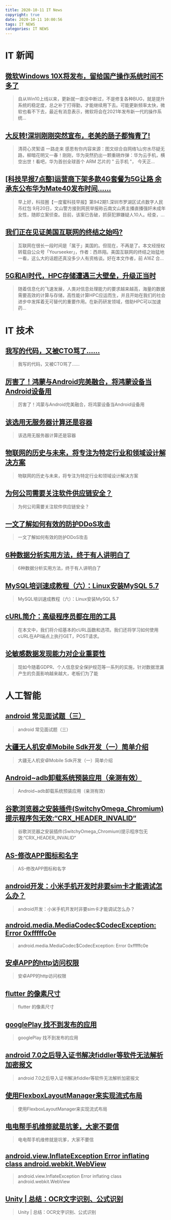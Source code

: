 ```yaml
---
title: 2020-10-11 IT News
copyright: true
date: 2020-10-11 10:00:56
tags: IT NEWS
categories: IT NEWS
---
```

# IT 新闻 
 ## [微软Windows 10X将发布，留给国产操作系统时间不多了](http://mp.weixin.qq.com/s?src=11&timestamp=1602379804&ver=2637&signature=nnVTnCMlfLcHtzM5do12fjDzzQBM6uni-FILihwOTmexng5YoJFrQwmEGjHdfuks6*AoaqmlUvn5cg*LAeT9pTEcAEPCnVywb6dfUqs0ySdlJUZjcraqjfty7OUmV0D2&new=1)
 > 自从Win10上线以来，更新就一直没中断过，不是修复各种BUG，就是提升系统的稳定度，总之补丁打得勤，才能继续用下去。可能更新频率太快，微软也看不下去，最近有消息表示，微软将会在2021年发布新一代的操作系统...
 ## [大反转!深圳刚刚突然宣布，老美的肠子都悔青了!](http://mp.weixin.qq.com/s?src=11&timestamp=1602379804&ver=2637&signature=eh55wA7I5FzXe3DWE0hYOUyhjmz9xFxmwibULTWB6jKoIAPKt5fFsdR6EAAa5798WWEfOQeTlC-T9CdrNFuAkeaTfdGeZfbsp3gGt1B27I0vNq6o9qkvfnMsnsulizkP&new=1)
 > 清荷心灵絮语 一路走来  感恩有你内容来源：图文综合自网络1山穷水尽疑无路，柳暗花明又一春！刚刚，华为突然扔出一颗重磅炸弹：华为云手机，横空出世！看吧，华为首创全球首个 ARM 芯片的 &quot; 云手机 &quot;， 今天正...
 ## [\[科技早报7点整\]运营商下架多款4G套餐为5G让路 余承东公布华为Mate40发布时间……](http://mp.weixin.qq.com/s?src=11&timestamp=1602379804&ver=2637&signature=Eowm5dy*g0rg2taBivt9YviBZiWZIu3aF4hpZf-IkLHQkGAS2pgEzVZYnQdJgWKgToe13Bb9OP0t04KzR6FDlDK4J4C1wtHOn27RykqJA4dnPEouaZpBX1yXxiJh4W8I&new=1)
 > 早上好，科技圈【一度蜜科技早报】第942期1.深圳市罗湖区试点数字人民币红包 9月20日，文山警方接到网民举报称云南文山男主播直播强奸未成年女性，随即立案侦查。目前，该案已告破，抓获犯罪嫌疑人10人。经查，...
 ## [我们正在见证美国互联网的终结之始吗?](http://mp.weixin.qq.com/s?src=11&timestamp=1602379804&ver=2637&signature=wvavNyRvjOHRfRhWD8h-Am8R*1J3bxSYuIZF*DcfrqjrEr5DgmBA7dU55as7s2LXTAwoW7sOej3Y66E-8iaQs1j89eji-oF*OTjeTAtd9buMIHfZzfWaFTtetcBfrtxf&new=1)
 > 互联网在很长一段时间是「属于」美国的。但现在，不再是了。本文经授权转载自公众号「Yourseeker」，作者：西昻翔。美国互联网的终结之始猛地一看，这么大的话题还真没多少人有资格谈。好在本文作者，前 A16Z 合...
 ## [5G和AI时代，HPC存储遭遇三大壁垒，升级正当时](http://mp.weixin.qq.com/s?src=11&timestamp=1602379804&ver=2637&signature=soDLM8ygAveSJYiZUOdx6yMnHRElBwQo9vZabfVA0EHo-IAyO*9xmqtkmry2nAm-K2V59K8aMBklW6HVvLLfOIbCK*eemQaJSXm9J5mZoShYMUAefVi4D-g-qrO7yma1&new=1)
 > 随着信息化的飞速发展，人类对信息处理能力的要求越来越高，海量的数据需要高效的计算与存储，高性能计算HPC应运而生，并且开始在我们的社会进步中发挥着无可替代的重要作用。在新药研发领域，借助HPC可以加速药...
# IT 技术 
 ## [我写的代码，又被CTO骂了......](http://developer.51cto.com/art/202010/628055.htm)
 > 我写的代码，又被CTO骂了......
 ## [厉害了！鸿蒙与Android完美融合，将鸿蒙设备当Android设备用](http://os.51cto.com/art/202010/628054.htm)
 > 厉害了！鸿蒙与Android完美融合，将鸿蒙设备当Android设备用
 ## [该选用无服务器计算还是容器](http://developer.51cto.com/art/202010/627970.htm)
 > 该选用无服务器计算还是容器
 ## [物联网的历史与未来，将专注为特定行业和领域设计解决方案](http://iot.51cto.com/art/202010/627885.htm)
 > 物联网的历史与未来，将专注为特定行业和领域设计解决方案
 ## [为何公司需要关注软件供应链安全？](http://developer.51cto.com/art/202010/627971.htm)
 > 为何公司需要关注软件供应链安全？
 ## [一文了解如何有效的防护DDoS攻击](http://netsecurity.51cto.com/art/202010/627849.htm)
 > 一文了解如何有效的防护DDoS攻击
 ## [6种数据分析实用方法，终于有人讲明白了](http://bigdata.51cto.com/art/202010/627848.htm)
 > 6种数据分析实用方法，终于有人讲明白了
 ## [MySQL培训速成教程（六）：Linux安装MySQL 5.7](http://fellow.51cto.com/art/202007/622200.htm?qd=51ctojrzd)
 > MySQL培训速成教程（六）：Linux安装MySQL 5.7
 ## [cURL简介：高级程序员都在用的工具](http://developer.51cto.com/art/202010/628151.htm)
 > 在本文中，我们将介绍基本的cURL函数和选项。我们还将学习如何使用cURL在API端点上执行GET，POST请求。
 ## [论敏感数据发现能力对企业重要性](http://netsecurity.51cto.com/art/202010/628150.htm)
 > 现如今随着GDPR、个人信息安全保护规范等一系列的实施，针对数据泄漏产生的负面影响越来越大，老板们为了能
# 人工智能 
 ## [android 常见面试题（三）](https://blog.csdn.net/wk_beicai/article/details/101262897)
 > android 常见面试题（三）
 ## [大疆无人机安卓Mobile Sdk开发（一）简单介绍](https://blog.csdn.net/qq_26923265/article/details/88895067)
 > 大疆无人机安卓Mobile Sdk开发（一）简单介绍
 ## [Android~adb卸载系统预装应用（亲测有效）](https://blog.csdn.net/Bluechalk/article/details/101280560)
 > Android~adb卸载系统预装应用（亲测有效）
 ## [谷歌浏览器之安装插件(SwitchyOmega_Chromium)提示程序包无效:“CRX_HEADER_INVALID“](https://blog.csdn.net/u011068702/article/details/101290518)
 > 谷歌浏览器之安装插件(SwitchyOmega_Chromium)提示程序包无效:“CRX_HEADER_INVALID“
 ## [AS-修改APP图标和名字](https://blog.csdn.net/yiself/article/details/101284936)
 > AS-修改APP图标和名字
 ## [android开发：小米手机开发时非要sim卡才能调试怎么办？](https://blog.csdn.net/qq_34203714/article/details/101306451)
 > android开发：小米手机开发时非要sim卡才能调试怎么办？
 ## [android.media.MediaCodec$CodecException: Error 0xfffffc0e](https://blog.csdn.net/m0_37039192/article/details/101288646)
 > android.media.MediaCodec$CodecException: Error 0xfffffc0e
 ## [安卓APP的http访问权限](https://blog.csdn.net/pcplayer/article/details/101305862)
 > 安卓APP的http访问权限
 ## [flutter 的像素尺寸](https://blog.csdn.net/Ani/article/details/101263446)
 > flutter 的像素尺寸
 ## [googlePlay 找不到发布的应用](https://blog.csdn.net/ZhaoLuoss/article/details/101293663)
 > googlePlay 找不到发布的应用
 ## [android 7.0之后导入证书解决fiddler等软件无法解析加密报文](https://blog.csdn.net/liutianheng654/article/details/101287072)
 > android 7.0之后导入证书解决fiddler等软件无法解析加密报文
 ## [使用FlexboxLayoutManager来实现流式布局](https://blog.csdn.net/chenguang79/article/details/101283723)
 > 使用FlexboxLayoutManager来实现流式布局
 ## [电电帮手机维修就是坑爹，大家不要信](https://blog.csdn.net/love829928/article/details/101293004)
 > 电电帮手机维修就是坑爹，大家不要信
 ## [android.view.InflateException Error inflating class android.webkit.WebView](https://blog.csdn.net/lvshuchangyin/article/details/101264629)
 > android.view.InflateException Error inflating class android.webkit.WebView
 ## [Unity | 总结：OCR文字识别、公式识别](https://blog.csdn.net/weixin_39766005/article/details/101217645)
 > Unity | 总结：OCR文字识别、公式识别

    